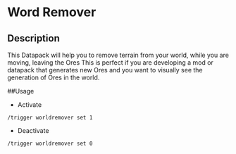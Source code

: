 # Word Remover

## Description

This Datapack will help you to remove terrain from your world, while you are moving, leaving the Ores
This is perfect if you are developing a mod or datapack that generates new Ores and you want to visually see the generation of Ores in the world.

##Usage
- Activate
```mcfunction
/trigger worldremover set 1
```
- Deactivate
```mcfunction
/trigger worldremover set 0
```